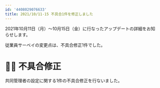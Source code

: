 ```yaml
---
id: '4408029076633'
title: 2021/10/11-15 不具合1件を修正しました
---
```

2021年10月11日（月）〜10月15日（金）に行なったアップデートの詳細をお知らせします。

従業員サーベイの変更点は、不具合修正1件でした。

# 👨‍⚕️ 不具合修正

共同管理者の設定に関する1件の不具合修正を行ないました。
